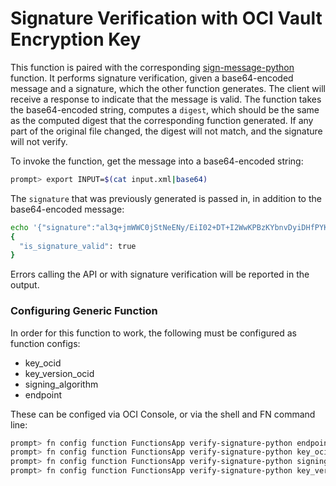 # Signature Verification with OCI Vault Encryption Key

This function is paired with the corresponding [sign-message-python](../sign-message-python) function.  It performs signature verification, given a base64-encoded message and a signature, which the other function generates.  The client will receive a response to indicate that the message is valid.  The function takes the base64-encoded string, computes a `digest`, which should be the same as the computed digest that the corresponding function generated.  If any part of the original file changed, the digest will not match, and the signature will not verify.

To invoke the function, get the message into a base64-encoded string:
```bash
prompt> export INPUT=$(cat input.xml|base64)
```

The `signature` that was previously generated is passed in, in addition to the base64-encoded message:
```bash
echo '{"signature":"al3q+jmWWC0jStNeENy/EiI02+DT+I2WwKPBzKYbnvDyiDHfPYKk7aeSjjFinGIP3dNSRMan+tm2lHGy/Iu5ZP8SSkC3OslZdCZ24F65Ruzqyuf3k34nbZH03ie69Rh5it5IJC3tktJruwgPJU6V0iDcW8JrcJF6NCHZv9FN/j4NOF8JMi2edXsbrnBw3H/dC1koDkr+93ApwWb/ZKhd/M3Mo/GkNZ0qDovGF0RpFDXor8XlFRbzJDQBr5xBpuai8pB20e3Pfby5/WPLgZKgA4idKFEHUBjmPp9t9UMev6OqUwWFTuEH6cRM+VmpGI/jghEas7haEvCnXte0LxVaaw==","base64message":"${INPUT}"}'|fn -v invoke FunctionsApp verify-signature
{
  "is_signature_valid": true
}
```
Errors calling the API or with signature verification will be reported in the output.

### Configuring Generic Function
In order for this function to work, the following must be configured as function configs:
- key_ocid
- key_version_ocid
- signing_algorithm
- endpoint

These can be configed via OCI Console, or via the shell and FN command line:
```bash
prompt> fn config function FunctionsApp verify-signature-python endpoint https://xxx-crypto.kms.us-ashburn-1.oraclecloud.com
prompt> fn config function FunctionsApp verify-signature-python key_ocid "ocid1.key.oc1.xxx"
prompt> fn config function FunctionsApp verify-signature-python signing_algorithm "SHA_224_RSA_PKCS_PSS"
prompt> fn config function FunctionsApp verify-signature-python key_version_ocid ocid1.keyversion.oc1.xxx"
```
